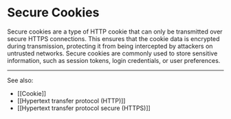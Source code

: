 
# Secure Cookies

Secure cookies are a type of HTTP cookie that can only be transmitted over secure HTTPS connections. This ensures that the cookie data is encrypted during transmission, protecting it from being intercepted by attackers on untrusted networks. Secure cookies are commonly used to store sensitive information, such as session tokens, login credentials, or user preferences.

---

See also:

- [[Cookie]]
- [[Hypertext transfer protocol (HTTP)]]
- [[Hypertext transfer protocol secure (HTTPS)]]
